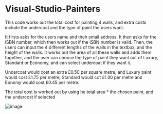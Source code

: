 # Visual-Studio-Painters

This code works out the total cost for painting 4 walls, and extra costs include the undercoat and the type of paint the users want.

It firsts asks for the users name and their email address. It then asks for the ISBN number, which then works out if the ISBN number is valid.
Then, the users can input the 4 different lengths of the walls in the textbox, and the height of the walls. It works out the area of all these walls and adds them together, and the user can choose the type of paint they want out of Luxury, Standard or Economy, and can select undercoat if they want it.

Undercoat would cost an extra £0.50 per square metre, and Luxury paint would cost £1.75 per metre, Standard would cot £1.00 per metre and Eonomy would cost £0.45 per metre.

The total cost is worked out by using he total area * the chosen paint, and the undercost if selected


![image](https://user-images.githubusercontent.com/74416094/114322114-6621a980-9b16-11eb-9d6e-09df94dbb350.png)


